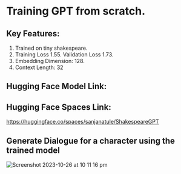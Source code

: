 # Training GPT from scratch.

## Key Features:
  1. Trained on tiny shakespeare.
  2. Training Loss 1.55. Validation Loss 1.73.
  3. Embedding Dimension: 128.
  4. Context Length: 32

## Hugging Face Model Link:

## Hugging Face Spaces Link:

https://huggingface.co/spaces/sanjanatule/ShakespeareGPT


## Generate Dialogue for a character using the trained model
![Screenshot 2023-10-26 at 10 11 16 pm](https://github.com/santule/ERA/assets/20509836/861c2961-dc71-4445-a1b3-b793067d6a62)
